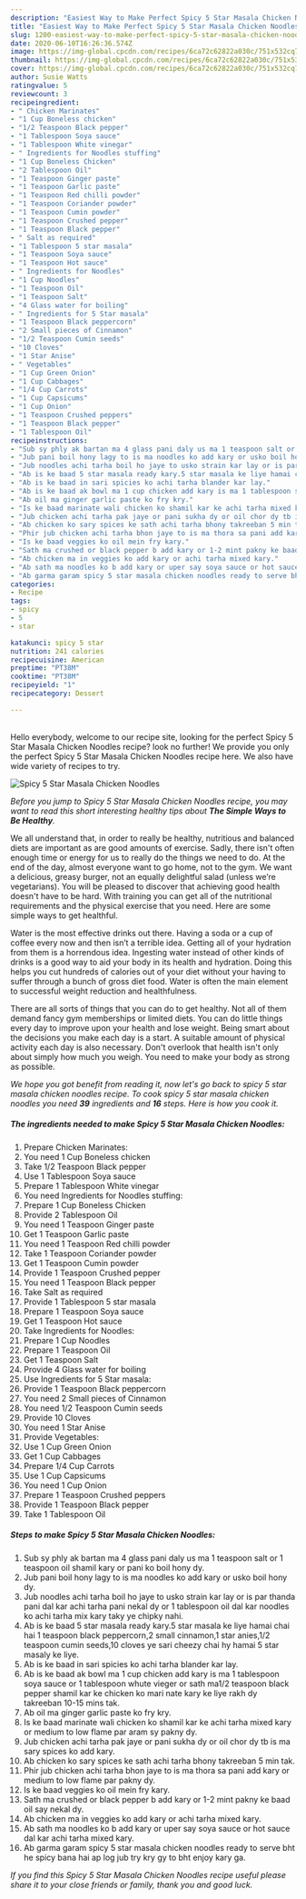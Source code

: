 ```yaml
---
description: "Easiest Way to Make Perfect Spicy 5 Star Masala Chicken Noodles"
title: "Easiest Way to Make Perfect Spicy 5 Star Masala Chicken Noodles"
slug: 1200-easiest-way-to-make-perfect-spicy-5-star-masala-chicken-noodles
date: 2020-06-10T16:26:36.574Z
image: https://img-global.cpcdn.com/recipes/6ca72c62822a030c/751x532cq70/spicy-5-star-masala-chicken-noodles-recipe-main-photo.jpg
thumbnail: https://img-global.cpcdn.com/recipes/6ca72c62822a030c/751x532cq70/spicy-5-star-masala-chicken-noodles-recipe-main-photo.jpg
cover: https://img-global.cpcdn.com/recipes/6ca72c62822a030c/751x532cq70/spicy-5-star-masala-chicken-noodles-recipe-main-photo.jpg
author: Susie Watts
ratingvalue: 5
reviewcount: 3
recipeingredient:
- " Chicken Marinates"
- "1 Cup Boneless chicken"
- "1/2 Teaspoon Black pepper"
- "1 Tablespoon Soya sauce"
- "1 Tablespoon White vinegar"
- " Ingredients for Noodles stuffing"
- "1 Cup Boneless Chicken"
- "2 Tablespoon Oil"
- "1 Teaspoon Ginger paste"
- "1 Teaspoon Garlic paste"
- "1 Teaspoon Red chilli powder"
- "1 Teaspoon Coriander powder"
- "1 Teaspoon Cumin powder"
- "1 Teaspoon Crushed pepper"
- "1 Teaspoon Black pepper"
- " Salt as required"
- "1 Tablespoon 5 star masala"
- "1 Teaspoon Soya sauce"
- "1 Teaspoon Hot sauce"
- " Ingredients for Noodles"
- "1 Cup Noodles"
- "1 Teaspoon Oil"
- "1 Teaspoon Salt"
- "4 Glass water for boiling"
- " Ingredients for 5 Star masala"
- "1 Teaspoon Black peppercorn"
- "2 Small pieces of Cinnamon"
- "1/2 Teaspoon Cumin seeds"
- "10 Cloves"
- "1 Star Anise"
- " Vegetables"
- "1 Cup Green Onion"
- "1 Cup Cabbages"
- "1/4 Cup Carrots"
- "1 Cup Capsicums"
- "1 Cup Onion"
- "1 Teaspoon Crushed peppers"
- "1 Teaspoon Black pepper"
- "1 Tablespoon Oil"
recipeinstructions:
- "Sub sy phly ak bartan ma 4 glass pani daly us ma 1 teaspoon salt or 1 teaspoon oil shamil kary or pani ko boil hony dy."
- "Jub pani boil hony lagy to is ma noodles ko add kary or usko boil hony dy."
- "Jub noodles achi tarha boil ho jaye to usko strain kar lay or is par thanda pani dal kar achi tarha pani nekal dy or 1 tablespoon oil dal kar noodles ko achi tarha mix kary taky ye chipky nahi."
- "Ab is ke baad 5 star masala ready kary.5 star masala ke liye hamai chai hai 1 teaspoon black peppercorn,2 small cinnamon,1 star anies,1/2 teaspoon cumin seeds,10 cloves ye sari cheezy chai hy hamai 5 star masaly ke liye."
- "Ab is ke baad in sari spicies ko achi tarha blander kar lay."
- "Ab is ke baad ak bowl ma 1 cup chicken add kary is ma 1 tablespoon soya sauce or 1 tablespoon whute vieger or sath ma1/2 teaspoon black pepper shamil kar ke chicken ko mari nate kary ke liye rakh dy takreeban 10-15 mins tak."
- "Ab oil ma ginger garlic paste ko fry kry."
- "Is ke baad marinate wali chicken ko shamil kar ke achi tarha mixed kary or medium to low flame par aram sy pakny dy."
- "Jub chicken achi tarha pak jaye or pani sukha dy or oil chor dy tb is ma sary spices ko add kary."
- "Ab chicken ko sary spices ke sath achi tarha bhony takreeban 5 min tak."
- "Phir jub chicken achi tarha bhon jaye to is ma thora sa pani add kary or medium to low flame par pakny dy."
- "Is ke baad veggies ko oil mein fry kary."
- "Sath ma crushed or black pepper b add kary or 1-2 mint pakny ke baad oil say nekal dy."
- "Ab chicken ma in veggies ko add kary or achi tarha mixed kary."
- "Ab sath ma noodles ko b add kary or uper say soya sauce or hot sauce dal kar achi tarha mixed kary."
- "Ab garma garam spicy 5 star masala chicken noodles ready to serve bht he spicy bana hai ap log jub try kry gy to bht enjoy kary ga."
categories:
- Recipe
tags:
- spicy
- 5
- star

katakunci: spicy 5 star 
nutrition: 241 calories
recipecuisine: American
preptime: "PT38M"
cooktime: "PT38M"
recipeyield: "1"
recipecategory: Dessert

---
```

<br>
Hello everybody, welcome to our recipe site, looking for the perfect Spicy 5 Star Masala Chicken Noodles recipe? look no further! We provide you only the perfect Spicy 5 Star Masala Chicken Noodles recipe here. We also have wide variety of recipes to try.
<br>


![Spicy 5 Star Masala Chicken Noodles](https://img-global.cpcdn.com/recipes/6ca72c62822a030c/751x532cq70/spicy-5-star-masala-chicken-noodles-recipe-main-photo.jpg)

<i>Before you jump to Spicy 5 Star Masala Chicken Noodles recipe, you may want to read this short interesting healthy tips about <strong>The Simple Ways to Be Healthy</strong>.</i>

We all understand that, in order to really be healthy, nutritious and balanced diets are important as are good amounts of exercise. Sadly, there isn't often enough time or energy for us to really do the things we need to do. At the end of the day, almost everyone want to go home, not to the gym. We want a delicious, greasy burger, not an equally delightful salad (unless we’re vegetarians). You will be pleased to discover that achieving good health doesn't have to be hard. With training you can get all of the nutritional requirements and the physical exercise that you need. Here are some simple ways to get healthful.

Water is the most effective drinks out there. Having a soda or a cup of coffee every now and then isn’t a terrible idea. Getting all of your hydration from them is a horrendous idea. Ingesting water instead of other kinds of drinks is a good way to aid your body in its health and hydration. Doing this helps you cut hundreds of calories out of your diet without your having to suffer through a bunch of gross diet food. Water is often the main element to successful weight reduction and healthfulness.

There are all sorts of things that you can do to get healthy. Not all of them demand fancy gym memberships or limited diets. You can do little things every day to improve upon your health and lose weight. Being smart about the decisions you make each day is a start. A suitable amount of physical activity each day is also necessary. Don't overlook that health isn't only about simply how much you weigh. You need to make your body as strong as possible. 


<i>We hope you got benefit from reading it, now let's go back to spicy 5 star masala chicken noodles recipe. To cook spicy 5 star masala chicken noodles you need <strong>39</strong> ingredients and <strong>16</strong> steps. Here is how you cook it.
</i>

##### The ingredients needed to make Spicy 5 Star Masala Chicken Noodles:

1. Prepare  Chicken Marinates:
1. You need 1 Cup Boneless chicken
1. Take 1/2 Teaspoon Black pepper
1. Use 1 Tablespoon Soya sauce
1. Prepare 1 Tablespoon White vinegar
1. You need  Ingredients for Noodles stuffing:
1. Prepare 1 Cup Boneless Chicken
1. Provide 2 Tablespoon Oil
1. You need 1 Teaspoon Ginger paste
1. Get 1 Teaspoon Garlic paste
1. You need 1 Teaspoon Red chilli powder
1. Take 1 Teaspoon Coriander powder
1. Get 1 Teaspoon Cumin powder
1. Provide 1 Teaspoon Crushed pepper
1. You need 1 Teaspoon Black pepper
1. Take  Salt as required
1. Provide 1 Tablespoon 5 star masala
1. Prepare 1 Teaspoon Soya sauce
1. Get 1 Teaspoon Hot sauce
1. Take  Ingredients for Noodles:
1. Prepare 1 Cup Noodles
1. Prepare 1 Teaspoon Oil
1. Get 1 Teaspoon Salt
1. Provide 4 Glass water for boiling
1. Use  Ingredients for 5 Star masala:
1. Provide 1 Teaspoon Black peppercorn
1. You need 2 Small pieces of Cinnamon
1. You need 1/2 Teaspoon Cumin seeds
1. Provide 10 Cloves
1. You need 1 Star Anise
1. Provide  Vegetables:
1. Use 1 Cup Green Onion
1. Get 1 Cup Cabbages
1. Prepare 1/4 Cup Carrots
1. Use 1 Cup Capsicums
1. You need 1 Cup Onion
1. Prepare 1 Teaspoon Crushed peppers
1. Provide 1 Teaspoon Black pepper
1. Take 1 Tablespoon Oil


##### Steps to make Spicy 5 Star Masala Chicken Noodles:

1. Sub sy phly ak bartan ma 4 glass pani daly us ma 1 teaspoon salt or 1 teaspoon oil shamil kary or pani ko boil hony dy.
1. Jub pani boil hony lagy to is ma noodles ko add kary or usko boil hony dy.
1. Jub noodles achi tarha boil ho jaye to usko strain kar lay or is par thanda pani dal kar achi tarha pani nekal dy or 1 tablespoon oil dal kar noodles ko achi tarha mix kary taky ye chipky nahi.
1. Ab is ke baad 5 star masala ready kary.5 star masala ke liye hamai chai hai 1 teaspoon black peppercorn,2 small cinnamon,1 star anies,1/2 teaspoon cumin seeds,10 cloves ye sari cheezy chai hy hamai 5 star masaly ke liye.
1. Ab is ke baad in sari spicies ko achi tarha blander kar lay.
1. Ab is ke baad ak bowl ma 1 cup chicken add kary is ma 1 tablespoon soya sauce or 1 tablespoon whute vieger or sath ma1/2 teaspoon black pepper shamil kar ke chicken ko mari nate kary ke liye rakh dy takreeban 10-15 mins tak.
1. Ab oil ma ginger garlic paste ko fry kry.
1. Is ke baad marinate wali chicken ko shamil kar ke achi tarha mixed kary or medium to low flame par aram sy pakny dy.
1. Jub chicken achi tarha pak jaye or pani sukha dy or oil chor dy tb is ma sary spices ko add kary.
1. Ab chicken ko sary spices ke sath achi tarha bhony takreeban 5 min tak.
1. Phir jub chicken achi tarha bhon jaye to is ma thora sa pani add kary or medium to low flame par pakny dy.
1. Is ke baad veggies ko oil mein fry kary.
1. Sath ma crushed or black pepper b add kary or 1-2 mint pakny ke baad oil say nekal dy.
1. Ab chicken ma in veggies ko add kary or achi tarha mixed kary.
1. Ab sath ma noodles ko b add kary or uper say soya sauce or hot sauce dal kar achi tarha mixed kary.
1. Ab garma garam spicy 5 star masala chicken noodles ready to serve bht he spicy bana hai ap log jub try kry gy to bht enjoy kary ga.


<i>If you find this Spicy 5 Star Masala Chicken Noodles recipe useful please share it to your close friends or family, thank you and good luck.</i>
